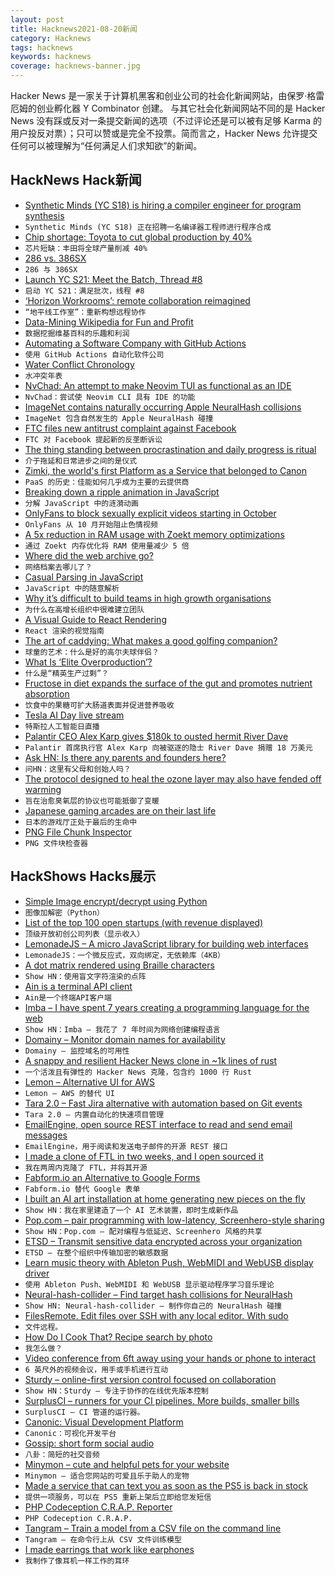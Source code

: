 ```yaml
---
layout: post
title: Hacknews2021-08-20新闻
category: Hacknews
tags: hacknews
keywords: hacknews
coverage: hacknews-banner.jpg
---
```


Hacker News 是一家关于计算机黑客和创业公司的社会化新闻网站，由保罗·格雷厄姆的创业孵化器 Y Combinator 创建。
与其它社会化新闻网站不同的是 Hacker News 没有踩或反对一条提交新闻的选项（不过评论还是可以被有足够 Karma 的用户投反对票）；只可以赞或是完全不投票。简而言之，Hacker News 允许提交任何可以被理解为“任何满足人们求知欲”的新闻。

## HackNews Hack新闻


- [Synthetic Minds (YC S18) is hiring a compiler engineer for program synthesis](https://www.workatastartup.com/jobs/44386)
- `Synthetic Minds (YC S18) 正在招聘一名编译器工程师进行程序合成`
- [Chip shortage: Toyota to cut global production by 40%](https://www.bbc.com/news/business-58266794)
- `芯片短缺：丰田将全球产量削减 40%`
- [286 vs. 386SX](https://dfarq.homeip.net/286-vs-386sx/)
- `286 与 386SX`
- [Launch YC S21: Meet the Batch, Thread #8](item?id=28233916)
- `启动 YC S21：满足批次，线程 #8`
- [‘Horizon Workrooms’: remote collaboration reimagined](https://www.oculus.com/blog/workrooms/)
- `“地平线工作室”：重新构想远程协作`
- [Data-Mining Wikipedia for Fun and Profit](https://billpg.com/data-mining-wikipedia/)
- `数据挖掘维基百科的乐趣和利润`
- [Automating a Software Company with GitHub Actions](https://posthog.com/blog/automating-a-software-company-with-github-actions/)
- `使用 GitHub Actions 自动化软件公司`
- [Water Conflict Chronology](http://www.worldwater.org/conflict/list/)
- `水冲突年表`
- [NvChad: An attempt to make Neovim TUI as functional as an IDE](https://github.com/NvChad/NvChad)
- `NvChad：尝试使 Neovim CLI 具有 IDE 的功能`
- [ImageNet contains naturally occurring Apple NeuralHash collisions](https://blog.roboflow.com/nerualhash-collision/)
- `ImageNet 包含自然发生的 Apple NeuralHash 碰撞`
- [FTC files new antitrust complaint against Facebook](https://www.ftc.gov/news-events/press-releases/2021/08/ftc-alleges-facebook-resorted-illegal-buy-or-bury-scheme-crush)
- `FTC 对 Facebook 提起新的反垄断诉讼`
- [The thing standing between procrastination and daily progress is ritual](https://forge.medium.com/the-thing-standing-between-procrastination-and-daily-progress-is-ritual-2823d97ffa47)
- `介于拖延和日常进步之间的是仪式`
- [Zimki, the world's first Platform as a Service that belonged to Canon](https://blog.porter.run/history-of-paas-how-canon-almost-became-a-major-cloud-provider/)
- `PaaS 的历史：佳能如何几乎成为主要的云提供商`
- [Breaking down a ripple animation in JavaScript](https://www.bryanbraun.com/2021/04/15/ripple-animation-in-javascript/)
- `分解 JavaScript 中的涟漪动画`
- [OnlyFans to block sexually explicit videos starting in October](https://www.bloomberg.com/news/articles/2021-08-19/onlyfans-to-block-sexually-explicit-videos-starting-in-october)
- `OnlyFans 从 10 月开始阻止色情视频`
- [A 5x reduction in RAM usage with Zoekt memory optimizations](https://about.sourcegraph.com/blog/zoekt-memory-optimizations-for-sourcegraph-cloud)
- `通过 Zoekt 内存优化将 RAM 使用量减少 5 倍`
- [Where did the web archive go?](https://arxiv.org/abs/2108.05939)
- `网络档案去哪儿了？`
- [Casual Parsing in JavaScript](https://www.brandons.me/blog/casual-parsing-javascript)
- `JavaScript 中的随意解析`
- [Why it’s difficult to build teams in high growth organisations](https://jchyip.medium.com/why-its-difficult-to-build-teams-in-high-growth-organisations-e1aee8446337)
- `为什么在高增长组织中很难建立团队`
- [A Visual Guide to React Rendering](https://alexsidorenko.com/blog/react-render-always-rerenders/)
- `React 渲染的视觉指南`
- [The art of caddying: What makes a good golfing companion?](https://edition.cnn.com/2021/08/18/golf/art-of-caddying-golf-spt-intl/index.html)
- `球童的艺术：什么是好的高尔夫球伴侣？`
- [What Is ‘Elite Overproduction’?](https://www.overcomingbias.com/2021/08/what-is-elite-overproduction.html)
- `什么是“精英生产过剩”？`
- [Fructose in diet expands the surface of the gut and promotes nutrient absorption](https://www.nature.com/articles/d41586-021-02195-1)
- `饮食中的果糖可扩大肠道表面并促进营养吸收`
- [Tesla AI Day live stream](https://livestream.tesla.com)
- `特斯拉人工智能日直播`
- [Palantir CEO Alex Karp gives $180k to ousted hermit River Dave](https://www.concordmonitor.com/Billionaire-Palantir-CEO-donates-180k-River-Dave-42046438)
- `Palantir 首席执行官 Alex Karp 向被驱逐的隐士 River Dave 捐赠 18 万美元`
- [Ask HN: Is there any parents and founders here?](item?id=28230470)
- `问HN：这里有父母和创始人吗？`
- [The protocol designed to heal the ozone layer may also have fended off warming](https://www.technologyreview.com/2021/08/18/1032168/montreal-protocol-warming-lessons-climate-change-ozone/)
- `旨在治愈臭氧层的协议也可能抵御了变暖`
- [Japanese gaming arcades are on their last life](https://www.japantimes.co.jp/life/2021/06/06/digital/japanese-gaming-arcades-pandemic/)
- `日本的游戏厅正处于最后的生命中`
- [PNG File Chunk Inspector](https://www.nayuki.io/page/png-file-chunk-inspector)
- `PNG 文件块检查器`


## HackShows Hacks展示

- [ Simple Image encrypt/decrypt using Python](https://github.com/s3nh/img-cryptor)
- `图像加解密（Python）`
- [ List of the top 100 open startups (with revenue displayed)](https://makerlead.com)
- `顶级开放初创公司列表（显示收入）`
- [ LemonadeJS – A micro JavaScript library for building web interfaces](https://lemonadejs.net/v1)
- `LemonadeJS：一个微反应式，双向绑定，无依赖库（4KB）`
- [ A dot matrix rendered using Braille characters](https://github.com/timfi/dotmatrix)
- `Show HN：使用盲文字符渲染的点阵`
- [ Ain is a terminal API client](https://github.com/jonaslu/ain)
- `Ain是一个终端API客户端`
- [ Imba – I have spent 7 years creating a programming language for the web](item?id=28207662)
- `Show HN：Imba – 我花了 7 年时间为网络创建编程语言`
- [ Domainy – Monitor domain names for availability](item?id=28209341)
- `Domainy – 监控域名的可用性`
- [ A snappy and resilient Hacker News clone in ~1k lines of rust](https://github.com/ivanceras/hackernews-sauron/)
- `一个活泼且有弹性的 Hacker News 克隆，包含约 1000 行 Rust`
- [ Lemon – Alternative UI for AWS](https://uselemon.io/)
- `Lemon – AWS 的替代 UI`
- [ Tara 2.0 – Fast Jira alternative with automation based on Git events](https://tara.ai/)
- `Tara 2.0 – 内置自动化的快速项目管理`
- [ EmailEngine, open source REST interface to read and send email messages](https://github.com/postalsys/emailengine)
- `EmailEngine，用于阅读和发送电子邮件的开源 REST 接口`
- [ I made a clone of FTL in two weeks, and I open sourced it](https://github.com/Garfounkel/A-Leaf-In-Space)
- `我在两周内克隆了 FTL，并将其开源`
- [ Fabform.io an Alternative to Google Forms](item?id=28219768)
- `Fabform.io 替代 Google 表单`
- [ I built an AI art installation at home generating new pieces on the fly](https://github.com/maxvfischer/DIY-ai-art)
- `Show HN：我在家里建造了一个 AI 艺术装置，即时生成新作品`
- [ Pop.com – pair programming with low-latency, Screenhero-style sharing](https://pop.com/home)
- `Show HN：Pop.com – 配对编程与低延迟、Screenhero 风格的共享`
- [ ETSD – Transmit sensitive data encrypted across your organization](https://github.com/spapas/etsd)
- `ETSD – 在整个组织中传输加密的敏感数据`
- [ Learn music theory with Ableton Push, WebMIDI and WebUSB display driver](https://github.com/greyivy/learn-push2-with-svelte)
- `使用 Ableton Push、WebMIDI 和 WebUSB 显示驱动程序学习音乐理论`
- [ Neural-hash-collider – Find target hash collisions for NeuralHash](https://github.com/anishathalye/neural-hash-collider)
- `Show HN: Neural-hash-collider – 制作你自己的 NeuralHash 碰撞`
- [ FilesRemote. Edit files over SSH with any local editor. With sudo](https://github.com/allanrbo/filesremote)
- `文件远程。`
- [ How Do I Cook That? Recipe search by photo](https://share.streamlit.io/pinecone-io/playground/recipe_search_demo/src/server.py)
- `我怎么做？`
- [ Video conference from 6ft away using your hands or phone to interact](https://www.wakasaba.com/)
- `6 英尺外的视频会议，用手或手机进行互动`
- [ Sturdy – online-first version control focused on collaboration](https://getsturdy.com/)
- `Show HN：Sturdy – 专注于协作的在线优先版本控制`
- [ SurplusCI – runners for your CI pipelines. More builds, smaller bills](https://surplusci.com)
- `SurplusCI – CI 管道的运行器。`
- [ Canonic: Visual Development Platform](https://www.canonic.dev/)
- `Canonic：可视化开发平台`
- [ Gossip: short form social audio](https://thegossip.app/download)
- `八卦：简短的社交音频`
- [ Minymon – cute and helpful pets for your website](https://www.minymon.com/)
- `Minymon – 适合您网站的可爱且乐于助人的宠物`
- [ Made a service that can text you as soon as the PS5 is back in stock](https://mailchi.mp/726dc8ac364f/ps5tracker)
- `提供一项服务，可以在 PS5 重新上架后立即给您发短信`
- [ PHP Codeception C.R.A.P. Reporter](https://github.com/nebbia-fitness/codecept-coverage-reporter)
- `PHP Codeception C.R.A.P.`
- [ Tangram – Train a model from a CSV file on the command line](https://www.tangram.dev)
- `Tangram – 在命令行上从 CSV 文件训练模型`
- [ I made earrings that work like earphones](https://tiktok.com/@peripherii)
- `我制作了像耳机一样工作的耳环`

